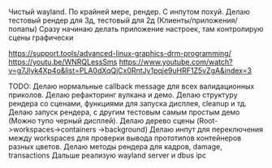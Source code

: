 Чистый wayland. По крайней мере, рендер.
С инпутом похуй.
Делаю тестовый рендер для 3д, тестовый для 2д (Клиенты/приложения/попапы)
Сразу начинаю делать приложение настроек, там контролирую сцены графически

https://support.tools/advanced-linux-graphics-drm-programming/
https://youtu.be/WNRQLessSms
https://www.youtube.com/watch?v=g7Jlyk4Xp4o&list=PLA0dXqQjCx0RntJy1pqje9uHRF1Z5vZgA&index=3

TODO:
Делаю нормальные callback message для всех валидационных приколов.
Делаю рефакторинг вулкана и демо.
Делаю структуру рендера со сценами, функциями для запуска дисплея, cleanup и тд.
Делаю запуск рендера, с другим тестовым самым простым демо (Можно тупо черный дисплей).
Делаю дерево сцены (Root->workspaces->containers
                                    ->background)
Делаю инпут для переключения между workspaces для проверки вывода прототипов контейнеров разных цветов.
Делаю методы рендера для кадров, damage, transactions
Дальше реализую wayland server и dbus ipc 